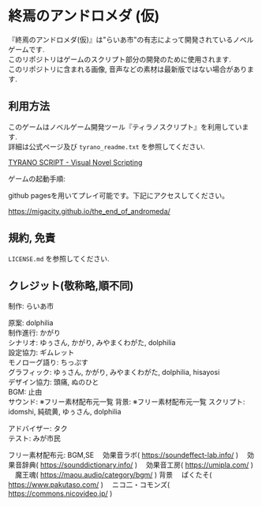 # 終焉のアンドロメダ (仮)

『終焉のアンドロメダ(仮)』は"らいあ市"の有志によって開発されているノベルゲームです.  
このリポジトリはゲームのスクリプト部分の開発のために使用されます.  
このリポジトリに含まれる画像, 音声などの素材は最新版ではない場合があります.  

## 利用方法

このゲームはノベルゲーム開発ツール『ティラノスクリプト』を利用しています.  
詳細は公式ページ及び `tyrano_readme.txt` を参照してください.  

[TYRANO SCRIPT - Visual Novel Scripting](https://tyrano.jp/)

ゲームの起動手順:

github pagesを用いてプレイ可能です。下記にアクセスしてください。

<https://migacity.github.io/the_end_of_andromeda/>

## 規約, 免責

`LICENSE.md` を参照してください.

## クレジット(敬称略,順不同)

制作: らいあ市

原案: dolphilia  
制作進行: かがり  
シナリオ: ゆぅさん, かがり, みやまくわがた, dolphilia  
設定協力: ギムレット  
モノローグ語り: ちっぷす  
グラフィック: ゆぅさん, かがり, みやまくわがた, dolphilia, hisayosi  
デザイン協力: 頭痛, ぬのひと  
BGM: 止由  
サウンド: ※フリー素材配布元一覧
背景: ※フリー素材配布元一覧
スクリプト: idomshi, 純硫黄, ゆぅさん, dolphilia  
<!-- WEB制作: idomshi   -->
アドバイザー: タク  
テスト: みが市民

フリー素材配布元:
BGM,SE
　効果音ラボ( https://soundeffect-lab.info/ )
　効果音辞典( https://sounddictionary.info/ )
　効果音工房( https://umipla.com/ )
　魔王魂( https://maou.audio/category/bgm/ )
背景
　ぱくたそ( https://www.pakutaso.com/ )
　ニコ二・コモンズ( https://commons.nicovideo.jp/ )
